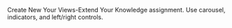 Create New Your Views-Extend Your Knowledge assignment. Use carousel, indicators, and left/right controls. 
